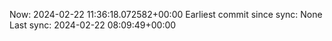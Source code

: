 Now: 2024-02-22 11:36:18.072582+00:00 Earliest commit since sync: None Last sync: 2024-02-22 08:09:49+00:00
